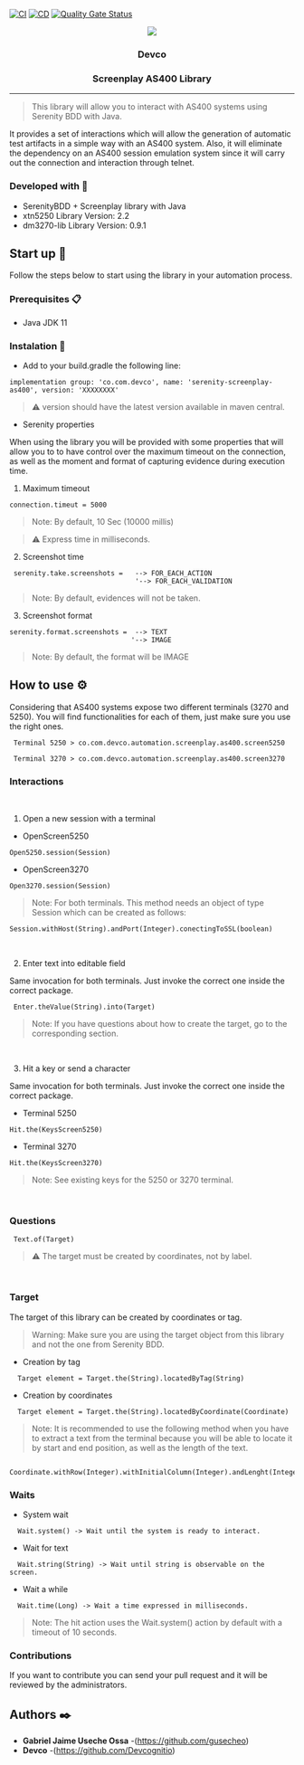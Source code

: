 [![CI](https://github.com/Devcognitio/serenity-screenplay-as400/actions/workflows/ci.yml/badge.svg?branch=main)](https://github.com/Devcognitio/serenity-screenplay-as400/actions/workflows/ci.yml)
[![CD](https://github.com/Devcognitio/serenity-screenplay-as400/actions/workflows/cd.yml/badge.svg?branch=main)](https://github.com/Devcognitio/serenity-screenplay-as400/actions/workflows/cd.yml)
[![Quality Gate Status](https://sonarcloud.io/api/project_badges/measure?project=serenity-screenplay-as400&metric=alert_status)](https://sonarcloud.io/summary/new_code?id=serenity-screenplay-as400)

<p align='center'>
    <img src='https://user-images.githubusercontent.com/77740619/131050720-d5d4dcce-5f45-4616-812f-63b24bc02bfe.png'>
    <h3 align='center'>Devco</h3>
    <h3 align='center'>Screenplay AS400 Library</h3>
  <p>

  ___

  > This library will allow you to interact with AS400 systems using Serenity BDD with Java.

  It provides a set of interactions which will allow the generation of automatic test artifacts in a simple way with an AS400 system. Also, it will eliminate the dependency on an AS400 session emulation system since it will carry out the connection and interaction through telnet.
  
  ### Developed with 🔨

  * SerenityBDD + Screenplay library with Java
  * xtn5250 Library Version: 2.2
  * dm3270-lib Library Version: 0.9.1

  ## Start up 🚀

  Follow the steps below to start using the library in your automation process.

  ### Prerequisites 📋

   * Java JDK 11

  ### Instalation 🔧
  
  * Add to your build.gradle the following line:
  
  ```
  implementation group: 'co.com.devco', name: 'serenity-screenplay-as400', version: 'XXXXXXXX'
  ```
  
  >  :warning: version should have the latest version available in maven central.

  * Serenity properties

  When using the library you will be provided with some properties that will allow you to to have control over the maximum timeout on the connection, as well as the moment and format of capturing evidence during execution time.
  
  1. Maximum timeout

  ```
  connection.timeut = 5000
  ```
>  Note: By default, 10 Sec (10000 millis)

>  :warning: Express time in milliseconds.

2. Screenshot time

 ```
  serenity.take.screenshots =   --> FOR_EACH_ACTION
                                '--> FOR_EACH_VALIDATION
```

>  Note: By default, evidences will not be taken.

3. Screenshot format

 ```
 serenity.format.screenshots =  --> TEXT
                               '--> IMAGE
 ```

>  Note: By default, the format will be IMAGE                     


  ## How to use ⚙️

  Considering that AS400 systems expose two different terminals (3270 and 5250). You will find functionalities for each of them, just make sure you use the right ones.

 ```
  Terminal 5250 > co.com.devco.automation.screenplay.as400.screen5250

  Terminal 3270 > co.com.devco.automation.screenplay.as400.screen3270
 ```

 ### Interactions

  <br>
  
  1. Open a new session with a terminal
  
  * OpenScreen5250
  ```
  Open5250.session(Session)
  ```
  
  * OpenScreen3270
  ```
  Open3270.session(Session)
  ```
  
  > Note: For both terminals. This method needs an object of type Session which can be created as follows:
  
  ```
  Session.withHost(String).andPort(Integer).conectingToSSL(boolean)
  ```
  
  <br>

  2. Enter text into editable field
  
  Same invocation for both terminals. Just invoke the correct one inside the correct package.
  
 ```
  Enter.theValue(String).into(Target)
 ```
  
  > Note: If you have questions about how to create the target, go to the corresponding section.
  
  <br>
  
  3. Hit a key or send a character
  
  Same invocation for both terminals. Just invoke the correct one inside the correct package.
  
  * Terminal 5250
  
  ```
  Hit.the(KeysScreen5250)
  ```
  
  * Terminal 3270
  
  ```
  Hit.the(KeysScreen3270)
  ```
  
  > Note: See existing keys for the 5250 or 3270 terminal.
  
  <br>
  
  ### Questions
    
  ```
   Text.of(Target)
  ```

  > :warning: The target must be created by coordinates, not by label.
  
  <br>
  
  ### Target
  
  The target of this library can be created by coordinates or tag.
  
> Warning: Make sure you are using the target object from this library and not the one from Serenity BDD.
 
  * Creation by tag
  
  ```
    Target element = Target.the(String).locatedByTag(String)
  ```
  
  * Creation by coordinates
  
  ```
    Target element = Target.the(String).locatedByCoordinate(Coordinate)
  ```
    
> Note: It is recommended to use the following method when you have to extract a text from the terminal because you will be able to locate it by start and end position, as well as the length of the text.
  
  ```
    Coordinate.withRow(Integer).withInitialColumn(Integer).andLenght(Integer)
  ```

  ### Waits
  
  * System wait
  
  ```
    Wait.system() -> Wait until the system is ready to interact.
  ```
  
  * Wait for text 
  
  ```
    Wait.string(String) -> Wait until string is observable on the screen.
  ```
  
  * Wait a while
  
  ```
    Wait.time(Long) -> Wait a time expressed in milliseconds.
  ```
  
  > Note: The hit action uses the Wait.system() action by default with a timeout of 10 seconds.
  
  
 ### Contributions
  
If you want to contribute you can send your pull request and it will be reviewed by the administrators.
  
  ## Authors ✒️

* **Gabriel Jaime Useche Ossa** -(https://github.com/gusecheo)
* **Devco** -(https://github.com/Devcognitio)
